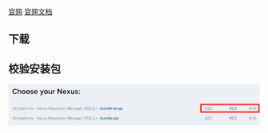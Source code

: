 
[官网](https://www.sonatype.com/nexus-repository-oss)       [官网文档](https://help.sonatype.com/repomanager2)

## 下载



## 校验安装包

![](res/1.png)
